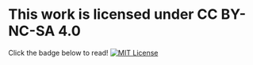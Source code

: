 # This work is licensed under CC BY-NC-SA 4.0
Click the badge below to read!
[![MIT License](https://img.shields.io/badge/license-CC--BY--NC--SA--4.0-green.svg)](https://creativecommons.org/licenses/by-nc-sa/4.0/deed.en)
